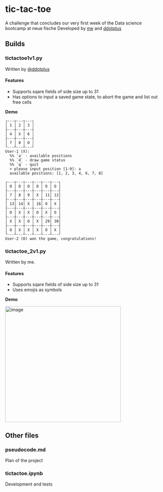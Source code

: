 # tic-tac-toe
A challenge that concludes our very first week of the Data science bootcamp at neue fische
Developed by [me](https://github.com/eburakova) and [ddotplus](https://github.com/ddotplus)

## Builds
### tictactoe1v1.py 
Written by [@ddotplus](https://github.com/ddotplus)
#### Features
* Supports sqare fields of side size up to 31
* Has options to input a saved game state, to abort the game and list out free cells

**Demo**
``` 
┌---┬---┬---┐
│ 1 │ 2 │ 3 │
├---┼---┼---┤
│ 4 │ X │ 6 │
├---┼---┼---┤
│ 7 │ 8 │ O │
└---┴---┴---┘
User-1 (X):
  %% `a` - available positions
  %% `d` - draw game status
  %% `q` - quit
  > please input position [1-9]: a
  available positions: [1, 2, 3, 4, 6, 7, 8]
```



```
┌---┬---┬---┬---┬---┬---┐
│ O │ O │ O │ O │ O │ O │
├---┼---┼---┼---┼---┼---┤
│ 7 │ 8 │ 9 │ X │ 11│ 12│
├---┼---┼---┼---┼---┼---┤
│ 13│ 14│ X │ 16│ O │ X │
├---┼---┼---┼---┼---┼---┤
│ O │ X │ X │ O │ X │ O │
├---┼---┼---┼---┼---┼---┤
│ X │ X │ O │ X │ 29│ 30│
├---┼---┼---┼---┼---┼---┤
│ O │ X │ X │ X │ O │ X │
└---┴---┴---┴---┴---┴---┘
User-2 (O) won the game, congratulations!
```

### tictactoe_2v1.py
Written by me.
#### Features
* Supports sqare fields of side size up to 31
* Uses emojis as symbols

**Demo**

<img width="372" alt="image" src="https://github.com/eburakova/tic-tac-toe/assets/132762399/27064d8a-cd84-48fa-a3b1-d4c6e0051580">

## Other files 
### pseudocode.md
Plan of the project

### tictactoe.ipynb
Development and tests
